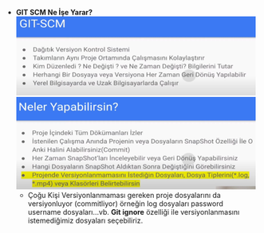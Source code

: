 - **GIT SCM Ne İşe Yarar?**
  ![Untitled](../!img/Untitled%203.png)
  ![Untitled](../!img/Untitled%204.png)
  - Çoğu Kişi Versiyonlanmaması gereken proje dosyalarını da versiyonluyor (commitliyor) örneğin log dosyaları password username dosyaları…vb.
    **Git ignore** özelliği ile versiyonlanmasını istemediğimiz dosyaları seçebiliriz.
